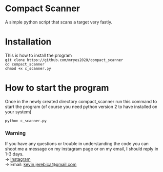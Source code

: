 # Compact Scanner
A simple python script that scans a target very fastly.

# Installation
This is how to install the program <br/>
```git clone https://github.com/mryes2020/compact_scanner```  <br/>
```cd compact_scanner```  <br/>
```chmod +x c_scanner.py```  <br/>

# How to start the program
Once in the newly created directory compact_scanner run this command to start the program (of course you need python version 2 to have installed on your system)

```python c_scanner.py```

### Warning 
If you have any questions or trouble in understanding the code you can shoot me a message on my instagram page or on my email, I should reply in 1-3 days.<br>
 -> <a href="https://instagram.com/kevinj____">Instagram</a><br>
 -> Email: kevin.jerebica@gmail.com<br>
